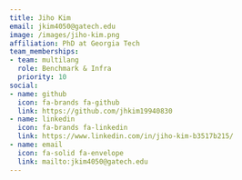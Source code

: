 ```yaml
---
title: Jiho Kim
email: jkim4050@gatech.edu
image: /images/jiho-kim.png
affiliation: PhD at Georgia Tech
team_memberships:
- team: multilang
  role: Benchmark & Infra
  priority: 10
social:
- name: github
  icon: fa-brands fa-github
  link: https://github.com/jhkim19940830
- name: linkedin
  icon: fa-brands fa-linkedin
  link: https://www.linkedin.com/in/jiho-kim-b3517b215/
- name: email
  icon: fa-solid fa-envelope
  link: mailto:jkim4050@gatech.edu
---
```




